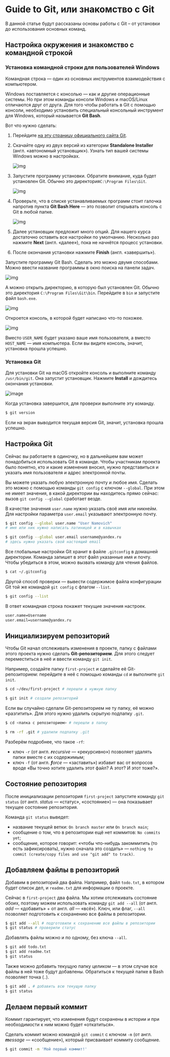 # Guide to Git, или знакомство с Git

В данной статье будут рассказаны основы работы с Git – от установки до использования основных команд.

## Настройка окружения и знакомство с командной строкой

### Установка командной строки для пользователей Windows

Командная строка — один из основных инструментов взаимодействия с компьютером. 

Windows поставляется с консолью — как и другие операционные системы. Но при этом команды консоли Windows и macOS/Linux отличаются друг от друга. Для того чтобы работать в Git с помощью консоли, необходимо установить специальный консольный инструмент для Windows, который называется **Git Bash**.

Вот что нужно сделать:

1. Перейдите [на эту страницу официального сайта Git](https://git-scm.com/download/win).

2. Скачайте одну из двух версий из категории **Standalone Installer** (англ. «автономный установщик»). Узнать тип вашей системы Windows можно в настройках.

   ![img](https://pictures.s3.yandex.net/resources/S1_57-4_1683900281.png)

3. Запустите программу установки. Обратите внимание, куда будет установлен Git. Обычно это директория`C:\Program Files\Git`.

   ![img](https://pictures.s3.yandex.net/resources/S1_gal_1-1_1683900369.png)

4. Проверьте, что в списке устанавливаемых программ стоит галочка напротив пункта **Git Bash Here** — это позволит открывать консоль с Git в любой папке.

   ![img](https://pictures.s3.yandex.net/resources/S1_gal_1-3_1683900499.png)

5. Далее установщик предложит много опций. Для нашего курса достаточно оставить все настройки по умолчанию. Несколько раз нажмите **Next** (англ. «далее»), пока не начнётся процесс установки.

6. После окончания установки нажмите **Finish** (англ. «завершить»).

Запустите программу Git Bash. Сделать это можно двумя способами. Можно ввести название программы в окно поиска на панели задач.

![img](https://pictures.s3.yandex.net/resources/S1_03-3_1683900547.png)

А можно открыть директорию, в которую был установлен Git. Обычно это директория `C:\Program Files\Git\bin`. Перейдите в `bin` и запустите файл `bash.exe`.

![img](https://pictures.s3.yandex.net/resources/S1_03-2_1683900567.png)

Откроется консоль, в которой будет написано что-то похожее.

![img](https://pictures.s3.yandex.net/resources/S17_31_1683900588.png)

Вместо `USER_NAME` будет указано ваше имя пользователя, а вместо `HOST_NAME` — имя компьютера. Если вы видите консоль, значит, установка прошла успешно.

### Установка Git

Для установки Git на macOS откройте консоль и выполните команду `/usr/bin/git`. Она запустит установщик. Нажмите **Install** и дождитесь окончания установки.

![image](https://pictures.s3.yandex.net/resources/S1_57-5_1683929261.png)

Когда установка завершится, для проверки выполните эту команду.

```bash
$ git version
```

Если на экран выводится текущая версия Git, значит, установка прошла успешно.

## Настройка Git

Сейчас вы работаете в одиночку, но в дальнейшем вам может понадобиться использовать Git в команде. Чтобы участникам проекта было понятно, кто и какие изменения вносил, нужно представиться и указать имя пользователя и адрес электронной почты.

Вы можете указать любую электронную почту и любое имя. Сделать это можно с помощью команды `git config`  с ключом `--global`. При этом не имеет значения, в какой директории вы находитесь прямо сейчас: вызов `git config --global` сработает везде.

В качестве значения `user.name` нужно указать своё имя или никнейм. Для настройки параметра `user.email` указывают электронную почту.

```bash
$ git config --global user.name "User Namovich" 
# имя или ник нужно написать латиницей и в кавычках

$ git config --global user.email username@yandex.ru
# здесь нужно указать свой настоящий email 
```

Все глобальные настройки Git хранит в файле `.gitconfig` в домашней директории. Команда запишет в этот файл указанные имя и почту. Чтобы убедиться в этом, можно вызвать команду для чтения файлов.

```bash
$ cat ~/.gitconfig
```

Другой способ проверки — вывести содержимое файла конфигурации Git той же командой `git config` с флагом `--list`.

```bash
$ git config --list 
```

В ответ командная строка покажет текущие значения настроек.

```bash
user.name=Username
user.email=username@yandex.ru 
```

## Инициализируем репозиторий

Чтобы Git начал отслеживать изменения в проекте, папку с файлами этого проекта нужно сделать **Git-репозиторием**. Для этого следует переместиться в неё и ввести команду `git init`.

Например, создайте папку `first-project` и сделайте её Git-репозиторием: перейдите в неё с помощью команды `cd` и выполните `git init`.

```bash
$ cd ~/dev/first-project # перешли в нужную папку

$ git init # создали репозиторий 
```

Если вы случайно сделали Git-репозиторием не ту папку, её можно «разгитить». Для этого нужно удалить скрытую подпапку `.git`.

```bash
$ cd <папка с репозиторием> # перешли в папку

$ rm -rf .git # удалили подпапку .git 
```

Разберём подробнее, что такое `-rf`:

- ключ `-r` (от англ. ***r**ecursive* — «рекурсивно») позволяет удалять папки вместе с их содержимым;
- ключ `-f` (от англ. ***f**orce* — «заставить») избавит вас от вопросов вроде «Вы точно хотите удалить этот файл? А этот? И этот тоже?».

## Cостояние репозитория

После инициализации репозитория `first-project` запустите команду `git status` (от англ. *status* — «статус», «состояние») — она показывает текущее состояние репозитория.

Команда `git status` выведет:

- название текущей ветки: `On branch master` или `On branch main`;
- сообщение о том, что в репозитории ещё нет коммитов: `No commits yet`;
- сообщение, которое говорит: «чтобы что-нибудь закоммитить (то есть зафиксировать), нужно сначала это создать» — `nothing to commit (create/copy files and use "git add" to track)`.

## Добавляем файлы в репозиторий

Добавим в репозиторий два файла. Например, файл `todo.txt`, в котором будет список дел, и `readme.txt` для информации о проекте.

Сейчас в `first-project` два файла. Мы хотим отслеживать состояние обоих, поэтому можем использовать команду `git add --all` (от англ. *add* — «добавить» + от англ. *all* — «всё»). Ключ, или флаг, `--all` позволяет подготовить к сохранению все файлы в репозитории.

```bash
$ git add --all # подготовили к сохранению все файлы в репозитории
$ git status # проверили статус 
```

Добавлять файлы можно и по одному, без ключа `--all`.

```bash
$ git add todo.txt
$ git add readme.txt
$ git status 
```

Также можно добавить текущую папку целиком — в этом случае все файлы в ней тоже будут добавлены. Обратиться к текущей папке в Bash позволяет точка (`.`).

```bash
$ git add . # добавить всю текущую папку
$ git status 
```

## Делаем первый коммит

Коммит гарантирует, что изменения будут сохранены в истории и при необходимости к ним можно будет «откатиться».

Сделать коммит можно командой `git commit` c ключом `-m` (от англ. ***m**essage* — «сообщение»), который присваивает коммиту сообщение.

```bash
$ git commit -m 'Мой первый коммит!'
```

